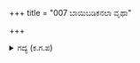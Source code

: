 +++
title = "007 ಬಾಯಿಬಡಿಕನಲಾ ವೃಥಾ"

+++

<details><summary>ಗದ್ಯ (ಕ.ಗ.ಪ) </summary>

7. ಆಗ ಅರ್ಜುನನು 'ರಾಧೇಯ, ನೀನು ಬರಿಯ ಬಾಯಿಯ ಬಡಾಯಿಯವನು. ನಿನಗೆ ಅಹಂಕಾರದ ಮಾತೇಕೆ? ಸರ್ಪಾಸ್ತ್ರ ನಾಶವಾದರೂ ಇರುವ ನಿನ್ನ ಮದವನ್ನು ರಕ್ತ ಸುರಿಸಿ ಇಳಿಸುತ್ತೇನೆ. ಬದುಕಲು ನೀನು ಬಯಸಿದರೂ, ತಾಯಿಯ ಹೊಟ್ಟೆಯಲ್ಲಿ ನಿನಗೆ ಸ್ಥಳವಿಲ್ಲ. ನೀನು ಉಳಿಯುವುದು ಹೇಗೆ? ಅದನ್ನು ದುರ್ಯೋಧನನು ನೋಡಲಿ' ಎನ್ನುತ್ತಾ ಬಾಣ ಪ್ರಯೋಗಿಸಿದನು.
</details>
